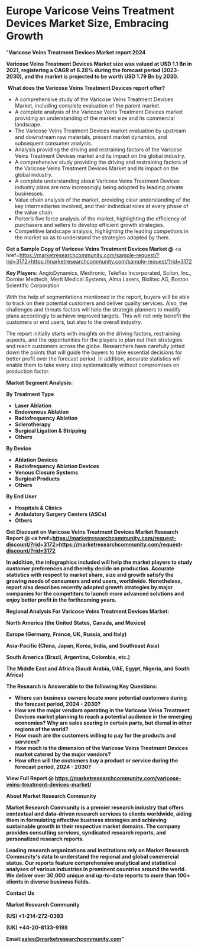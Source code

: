# Europe Varicose Veins Treatment Devices Market Size, Embracing Growth
"<strong>Varicose Veins Treatment Devices Market report 2024</strong>

<strong>Varicose Veins Treatment Devices Market size was valued at USD 1.1 Bn in 2021, registering a CAGR of 6.28% during the forecast period (2023-2030), and the market is projected to be worth USD 1.79 Bn by 2030.</strong>

 <strong><b>What does the Varicose Veins Treatment Devices report offer?</b></strong>
<ul>
  <li>A comprehensive study of the Varicose Veins Treatment Devices Market, including complete evaluation of the parent market.</li>
  <li>A complete analysis of the Varicose Veins Treatment Devices market providing an understanding of the market size and its commercial landscape.</li>
  <li>The Varicose Veins Treatment Devices market evaluation by upstream and downstream raw materials, present market dynamics, and subsequent consumer analysis.</li>
  <li>Analysis providing the driving and restraining factors of the Varicose Veins Treatment Devices market and its impact on the global industry.</li>
  <li>A comprehensive study providing the driving and restraining factors of the Varicose Veins Treatment Devices Market and its impact on the global industry.</li>
  <li>A complete understanding about Varicose Veins Treatment Devices industry plans are now increasingly being adopted by leading private businesses.</li>
  <li>Value chain analysis of the market, providing clear understanding of the key intermediaries involved, and their individual roles at every phase of the value chain.</li>
  <li>Porter’s five force analysis of the market, highlighting the efficiency of purchasers and sellers to develop efficient growth strategies.</li>
  <li>Competitive landscape analysis, highlighting the leading competitors in the market so as to understand the strategies adopted by them.</li>
</ul>

<strong>Get a Sample Copy of Varicose Veins Treatment Devices Market @ </strong><a href=https://marketresearchcommunity.com/sample-request/?rid=3172><u>https://marketresearchcommunity.com/sample-request/?rid=3172</u></a>

<strong>Key Players:</strong> 
AngioDynamics, Medtronic, Teleflex Incorporated, Sciton, Inc., Dornier Medtech, Merit Medical Systems, Alma Lasers, Biolitec AG, Boston Scientific Corporation

With the help of segmentations mentioned in the report, buyers will be able to track on their potential customers and deliver quality services. Also, the challenges and threats factors will help the strategic planners to modify plans accordingly to achieve improved targets. This will not only benefit the customers or end users, but also to the overall industry.

The report initially starts with insights on the driving factors, restraining aspects, and the opportunities for the players to plan out their strategies and reach customers across the globe. Researchers have carefully jotted down the points that will guide the buyers to take essential decisions for better profit over the forecast period. In addition, accurate statistics will enable them to take every step systematically without compromises on production factor.

<strong>Market Segment Analysis:</strong>


<strong><strong>By Treatment Type</strong></h4>
<ul>
 	<li>Laser Ablation</li>
 	<li>Endovenous Ablation</li>
 	<li>Radiofrequency Ablation</li>
 	<li>Sclerotherapy</li>
 	<li>Surgical Ligation &amp; Stripping</li>
 	<li>Others</li>
</ul>
<strong><strong>By Device</strong></h4>
<ul>
 	<li>Ablation Devices</li>
 	<li>Radiofrequency Ablation Devices</li>
 	<li>Venous Closure Systems</li>
 	<li>Surgical Products</li>
 	<li>Others</li>
</ul>
<strong><strong>By End User</strong></h4>
<ul>
 	<li>Hospitals &amp; Clinics</li>
 	<li>Ambulatory Surgery Centers (ASCs)</li>
 	<li>Others</li>
</ul>

<strong>Get Discount on Varicose Veins Treatment Devices Market Research Report @ </b></strong><a href=https://marketresearchcommunity.com/request-discount/?rid=3172><u>https://marketresearchcommunity.com/request-discount/?rid=3172</u></a>

In addition, the infographics included will help the market players to study customer preferences and thereby decide on production. Accurate statistics with respect to market share, size and growth satisfy the growing needs of consumers and end users, worldwide. Nonetheless, report also describes recently adopted growth strategies by major companies for the competitors to launch more advanced solutions and enjoy better profit in the forthcoming years.

<strong>Regional Analysis For Varicose Veins Treatment Devices Market:</strong>

<strong>North America</strong> (the United States, Canada, and Mexico)

<strong>Europe</strong> (Germany, France, UK, Russia, and Italy)

<strong>Asia-Pacific</strong> (China, Japan, Korea, India, and Southeast Asia)

<strong>South America</strong> (Brazil, Argentina, Colombia, etc.)

<strong>The Middle East and Africa</strong> (Saudi Arabia, UAE, Egypt, Nigeria, and South Africa)

<strong>The Research is Answerable to the following Key Questions:</strong>
<ul>
 	<li>Where can business owners locate more potential customers during the forecast period, 2024 - 2030?</li>
 	<li>How are the major vendors operating in the Varicose Veins Treatment Devices market planning to reach a potential audience in the emerging economies? Why are sales soaring in certain parts, but dismal in other regions of the world?</li>
 	<li>How much are the customers willing to pay for the products and services?</li>
 	<li>How much is the dimension of the Varicose Veins Treatment Devices market catered by the major vendors?</li>
 	<li>How often will the customers buy a product or service during the forecast period, 2024 - 2030?</li>
</ul>

<strong>View Full Report @</strong> <a href=https://marketresearchcommunity.com/varicose-veins-treatment-devices-market/>https://marketresearchcommunity.com/varicose-veins-treatment-devices-market/</a>

<strong>About Market Research Community</strong>

Market Research Community is a premier research industry that offers contextual and data-driven research services to clients worldwide, aiding them in formulating effective business strategies and achieving sustainable growth in their respective market domains. The company provides consulting services, syndicated research reports, and personalized research reports.

Leading research organizations and institutions rely on Market Research Community's data to understand the regional and global commercial status. Our reports feature comprehensive analytical and statistical analyses of various industries in prominent countries around the world. We deliver over 30,000 unique and up-to-date reports to more than 100+ clients in diverse business fields.

<strong>Contact Us</strong>

<strong>Market Research Community</strong>

(US) +1-214-272-0393

(UK) +44-20-8133-9198

<strong>Email:</strong>sales@marketresearchcommunity.com"
